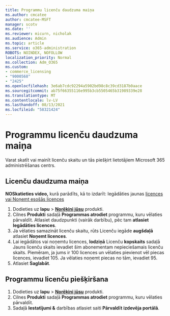 ```yaml
---
title: Programmu licenču daudzuma maiņa
ms.author: cmcatee
author: cmcatee-MSFT
manager: scotv
ms.date: ''
ms.reviewer: micurn, nicholak
ms.audience: Admin
ms.topic: article
ms.service: o365-administration
ROBOTS: NOINDEX, NOFOLLOW
localization_priority: Normal
ms.collection: Adm_O365
ms.custom:
- commerce_licensing
- "9000568"
- "2425"
ms.openlocfilehash: 3e6ab7cdc92294a5902bd98c8c39cd3187b0aace
ms.sourcegitcommit: ab75f66355116e995b3cb5505465b31989339e28
ms.translationtype: MT
ms.contentlocale: lv-LV
ms.lasthandoff: 08/13/2021
ms.locfileid: "58321424"
---
```

# <a name="change-app-license-quantity"></a>Programmu licenču daudzuma maiņa

Varat skatīt vai mainīt licenču skaitu un tās piešķirt lietotājiem Microsoft 365 administrēšanas centrs.

## <a name="to-change-license-quantity"></a>Licenču daudzuma maiņa

**NOSkatieties video,** kurā parādīts, kā to izdarīt: Iegādāties jaunas [licences](https://go.microsoft.com/fwlink/p/?linkid=2154857) [vai Noņemt esošās licences](https://go.microsoft.com/fwlink/p/?linkid=2154938)

1. Dodieties uz **lapu**  >  **[Norēķini jūsu](https://go.microsoft.com/fwlink/p/?linkid=842054)** produkti.
2. Cilnes **Produkti** sadaļā **Programmas atrodiet** programmu, kuru vēlaties pārvaldīt. Atlasiet daudzpunkti (vairāk darbību), pēc tam **atlasiet Iegādāties licences**.
3. Ja vēlaties samazināt licenču skaitu, rūts Licenču iegāde **augšdaļā** atlasiet **Noņemt licences**.
4. Lai iegādātos vai noņemtu licences, **lodziņā** Licenču **kopskaits** sadaļā Jauns licenču skaits ievadiet šim abonementam nepieciešamais licenču skaits. Piemēram, ja jums ir 100 licences un vēlaties pievienot vēl piecas licences, ievadiet 105. Ja vēlaties noņemt piecas no tām, ievadiet 95.
5. Atlasiet **Saglabāt**.

## <a name="to-assign-app-licenses"></a>Programmu licenču piešķiršana

1. Dodieties uz **lapu**  >  **[Norēķini jūsu](https://go.microsoft.com/fwlink/p/?linkid=842054)** produkti.
2. Cilnes **Produkti** sadaļā **Programmas atrodiet** programmu, kuru vēlaties pārvaldīt.
3. Sadaļā **Iestatījumi &** darbības atlasiet saiti **Pārvaldīt izdevēja portālā**.